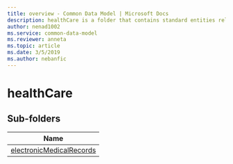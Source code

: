 ```yaml
---
title: overview - Common Data Model | Microsoft Docs
description: healthCare is a folder that contains standard entities related to the Common Data Model.
author: nenad1002
ms.service: common-data-model
ms.reviewer: anneta
ms.topic: article
ms.date: 3/5/2019
ms.author: nebanfic
---
```


# healthCare


## Sub-folders

|Name|
|---|
|[electronicMedicalRecords](electronicMedicalRecords/overview.md)|



